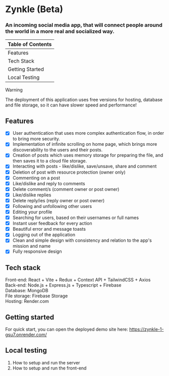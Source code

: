 # Zynkle (Beta)

<h3>An incoming social media app, that will connect people around the world in a more real and socialized way.</h3>

| Table of Contents        |
|--------------------------|
| Features                 |
| Tech Stack               |
| Getting Started          |
| Local Testing            |

> [!WARNING]
> The deployment of this application uses free versions for hosting, database and file storage, so it can have slower speed and performance!

## Features

- [x] User authentication that uses more complex authentication flow, in order to bring more security.
- [x] Implementation of infinite scrolling on home page, which brings more discoverability to the users and their posts.
- [x] Creation of posts which uses memory storage for preparing the file, and then saves it to a cloud file storage.
- [x] Interacting with posts - like/dislike, save/unsave, share and comment
- [x] Deletion of post with resource protection (owner only)
- [x] Commenting on a post
- [x] Like/dislike and reply to comments
- [x] Delete comment/s (comment owner or post owner)
- [x] Like/dislike replies
- [x] Delete reply/ies (reply owner or post owner)
- [x] Following and unfollowing other users
- [x] Editing your profile
- [x] Searching for users, based on their usernames or full names
- [x] Instant user feedback for every action
- [x] Beautiful error and message toasts
- [x] Logging out of the application
- [x] Clean and simple design with consistency and relation to the app's mission and name
- [x] Fully responsive design

## Tech stack

Front-end: React + Vite + Redux + Context API + TailwindCSS + Axios <br />
Back-end: Node.js + Express.js + Typescript + Firebase <br />
Database: MongoDB <br />
File storage: Firebase Storage <br />
Hosting: Render.com

## Getting started

For quick start, you can open the deployed demo site here: https://zynkle-1-gsu7.onrender.com/

## Local testing

1. How to setup and run the server <br />
2. How to setup and run the front-end